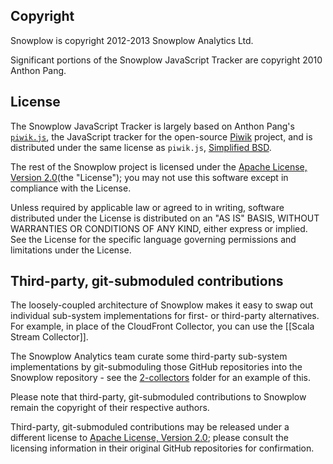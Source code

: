## Copyright

Snowplow is copyright 2012-2013 Snowplow Analytics Ltd.

Significant portions of the Snowplow JavaScript Tracker are copyright 2010 Anthon Pang.

## License

The Snowplow JavaScript Tracker is largely based on Anthon Pang's [`piwik.js`][piwikjs], the JavaScript tracker for the open-source [Piwik][piwik] project, and is distributed under the same license as `piwik.js`, [Simplified BSD][bsd].

The rest of the Snowplow project is licensed under the [Apache License, Version 2.0][license](the "License");
you may not use this software except in compliance with the License.

Unless required by applicable law or agreed to in writing, software
distributed under the License is distributed on an "AS IS" BASIS,
WITHOUT WARRANTIES OR CONDITIONS OF ANY KIND, either express or implied.
See the License for the specific language governing permissions and
limitations under the License.

## Third-party, git-submoduled contributions

The loosely-coupled architecture of Snowplow makes it easy to swap out individual sub-system implementations for first- or third-party alternatives. For example, in place of the CloudFront Collector, you can use the [[Scala Stream Collector]].

The Snowplow Analytics team curate some third-party sub-system implementations by git-submoduling those GitHub repositories into the Snowplow repository - see the [2-collectors][2-collectors] folder for an example of this.

Please note that third-party, git-submoduled contributions to Snowplow remain the copyright of their respective authors.

Third-party, git-submoduled contributions may be released under a different license to [Apache License, Version 2.0][license]; please consult the licensing information in their original GitHub repositories for confirmation.

[license]: http://www.apache.org/licenses/LICENSE-2.0
[piwik]: http://piwik.org/
[piwikjs]: https://github.com/piwik/piwik/blob/master/js/piwik.js
[bsd]: http://www.opensource.org/licenses/bsd-license.php
[2-collectors]: https://github.com/snowplow/snowplow/tree/master/2-collectors
